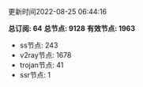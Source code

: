 更新时间2022-08-25 06:44:16

**总订阅: 64**
**总节点: 9128**
**有效节点: 1963**
- ss节点: 243
- v2ray节点: 1678
- trojan节点: 41
- ssr节点: 1
